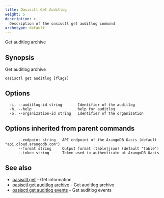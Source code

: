 ```yaml
---
title: Oasisctl Get Auditlog
weight: 5
description: >-
  Description of the oasisctl get auditlog command
archetype: default
---
```

Get auditlog archive

## Synopsis

Get auditlog archive

```
oasisctl get auditlog [flags]
```

## Options

```
  -i, --auditlog-id string       Identifier of the auditlog
  -h, --help                     help for auditlog
  -o, --organization-id string   Identifier of the organization
```

## Options inherited from parent commands

```
      --endpoint string   API endpoint of the ArangoDB Oasis (default "api.cloud.arangodb.com")
      --format string     Output format (table|json) (default "table")
      --token string      Token used to authenticate at ArangoDB Oasis
```

## See also

* [oasisctl get](_index.md)	 - Get information
* [oasisctl get auditlog archive](get-audit-log-archive.md)	 - Get auditlog archive
* [oasisctl get auditlog events](get-audit-log-events.md)	 - Get auditlog events

